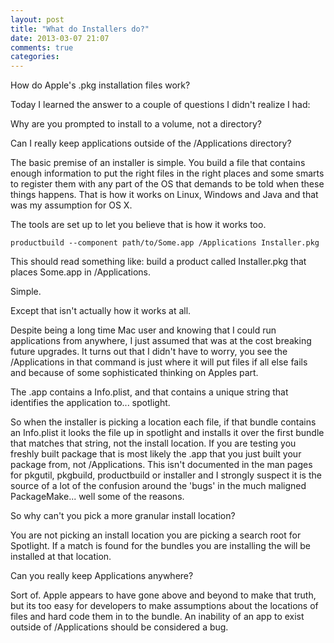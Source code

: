 ```yaml
---
layout: post
title: "What do Installers do?"
date: 2013-03-07 21:07
comments: true
categories: 
---
```

How do Apple's .pkg installation files work?

Today I learned the answer to a couple of questions I didn't realize I had:

Why are you prompted to install to a volume, not a directory?

Can I really keep applications outside of the /Applications directory?
<!-- more -->

The basic premise of an installer is simple. You build a file that contains enough information to put the right files in the right places and some smarts to register them with any part of the OS that demands to be told when these things happens. That is how it works on Linux, Windows and Java and that was my assumption for OS X.

The tools are set up to let you believe that is how it works too.

	productbuild --component path/to/Some.app /Applications Installer.pkg

This should read something like: build a product called Installer.pkg that places Some.app in /Applications. 

Simple. 

Except that isn't actually how it works at all. 

Despite being a long time Mac user and knowing that I could run applications from anywhere, I just assumed that was at the cost breaking future upgrades. It turns out that I didn't have to worry, you see the /Applications in that command is just where it will put files if all else fails and because of some sophisticated thinking on Apples part.

The .app contains a Info.plist, and that contains a unique string that identifies the application to... spotlight. 

So when the installer is picking a location each file, if that bundle contains an Info.plist it looks the file up in spotlight and installs it over the first bundle that matches that string, not the install location. If you are testing you freshly built package that is most likely the .app that you just built your package from, not /Applications. This isn't documented in the man pages for pkgutil, pkgbuild, productbuild or installer and I strongly suspect it is the source of a lot of the confusion around the 'bugs' in the much maligned PackageMake... well some of the reasons. 

So why can't you pick a more granular install location?

You are not picking an install location you are picking a search root for Spotlight. If a match is found for the bundles you are installing the will be installed at that location. 

Can you really keep Applications anywhere? 

Sort of. Apple appears to have gone above and beyond to make that truth, but its too easy for developers to make assumptions about the locations of files and hard code them in to the bundle. An inability of an app to exist outside of /Applications should be considered a bug.
